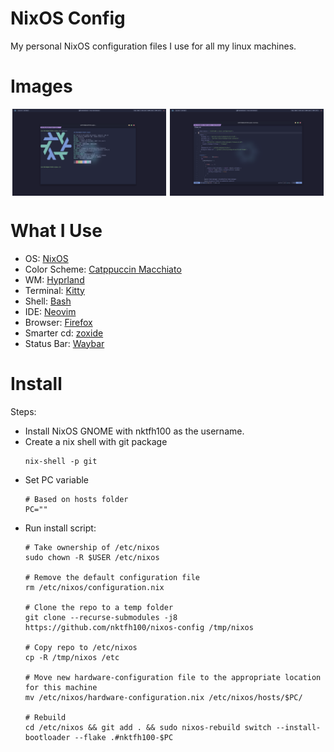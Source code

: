 
# NixOS Config

My personal NixOS configuration files I use for all my linux machines.

# Images

<div style="display: flex; justify-content: space-around; margin-bottom: 1rem;">
    <img src="assets/screenshot_1.png" alt="Screenshot 1" style="width: 49%;">
    <img src="assets/screenshot_2.png" alt="Screenshot 2" style="width: 49%;">
</div>


# What I Use

- OS: [NixOS](https://nixos.org)
- Color Scheme: [Catppuccin Macchiato](https://catppuccin.com)
- WM: [Hyprland](https://hyprland.org/)
- Terminal: [Kitty](https://sw.kovidgoyal.net/kitty)
- Shell: [Bash](https://www.gnu.org/software/bash)
- IDE: [Neovim](https://neovim.io)
- Browser: [Firefox](https://www.mozilla.org/en-US/firefox)
- Smarter cd: [zoxide](https://github.com/ajeetdsouza/zoxide)
- Status Bar: [Waybar](https://github.com/Alexays/Waybar)

# Install

Steps:

* Install NixOS GNOME with nktfh100 as the username.
* Create a nix shell with git package
    ```
    nix-shell -p git
    ```
* Set PC variable
    ```
    # Based on hosts folder
    PC=""
    ```
* Run install script:
    ```
    # Take ownership of /etc/nixos
    sudo chown -R $USER /etc/nixos

    # Remove the default configuration file
    rm /etc/nixos/configuration.nix

    # Clone the repo to a temp folder
    git clone --recurse-submodules -j8 https://github.com/nktfh100/nixos-config /tmp/nixos

    # Copy repo to /etc/nixos
    cp -R /tmp/nixos /etc

    # Move new hardware-configuration file to the appropriate location for this machine
    mv /etc/nixos/hardware-configuration.nix /etc/nixos/hosts/$PC/

    # Rebuild
    cd /etc/nixos && git add . && sudo nixos-rebuild switch --install-bootloader --flake .#nktfh100-$PC
    ```